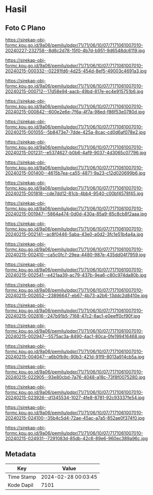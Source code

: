 # Hasil

## Foto C Plano

https://sirekap-obj-formc.kpu.go.id/9a06/pemilu/pdpr/71/71/06/10/07/7171061007010-20240227-232758--8d8c2d78-15f0-4b7d-b951-9d6548dc6119.jpg

https://sirekap-obj-formc.kpu.go.id/9a06/pemilu/pdpr/71/71/06/10/07/7171061007010-20240215-000332--02291fd6-4d25-454d-8ef5-49003c4691a3.jpg

https://sirekap-obj-formc.kpu.go.id/9a06/pemilu/pdpr/71/71/06/10/07/7171061007010-20240215-000712--17d58e94-aacb-49bd-817e-ec4e915751b6.jpg

https://sirekap-obj-formc.kpu.go.id/9a06/pemilu/pdpr/71/71/06/10/07/7171061007010-20240215-000842--600e2e6e-7f6a-4f7a-98ed-f86f53e0780d.jpg

https://sirekap-obj-formc.kpu.go.id/9a06/pemilu/pdpr/71/71/06/10/07/7171061007010-20240215-001055--5b8473e7-7dde-425a-8cac-cd0d6af078e2.jpg

https://sirekap-obj-formc.kpu.go.id/9a06/pemilu/pdpr/71/71/06/10/07/7171061007010-20240215-001231--e5374627-b0b6-4af9-9037-4d3065c07796.jpg

https://sirekap-obj-formc.kpu.go.id/9a06/pemilu/pdpr/71/71/06/10/07/7171061007010-20240215-001400--4615b7ea-ca55-4871-9a23-c12d020699b6.jpg

https://sirekap-obj-formc.kpu.go.id/9a06/pemilu/pdpr/71/71/06/10/07/7171061007010-20240215-001818--cde7dd12-81cb-4bb4-9540-c00bf4578f45.jpg

https://sirekap-obj-formc.kpu.go.id/9a06/pemilu/pdpr/71/71/06/10/07/7171061007010-20240215-001947--5864a474-0d0d-430a-85a9-85c8cb8f2aaa.jpg

https://sirekap-obj-formc.kpu.go.id/9a06/pemilu/pdpr/71/71/06/10/07/7171061007010-20240215-002141--ac8f0446-5aba-43e0-a0d2-3fc1e51b4a4a.jpg

https://sirekap-obj-formc.kpu.go.id/9a06/pemilu/pdpr/71/71/06/10/07/7171061007010-20240215-002410--ca5c0fc7-29ea-4480-987e-435dd04f7959.jpg

https://sirekap-obj-formc.kpu.go.id/9a06/pemilu/pdpr/71/71/06/10/07/7171061007010-20240215-002541--e421aa39-ac79-437b-9ea6-c80c974da80b.jpg

https://sirekap-obj-formc.kpu.go.id/9a06/pemilu/pdpr/71/71/06/10/07/7171061007010-20240215-002652--23896647-eb67-4b73-a2b6-13ddc2d8410e.jpg

https://sirekap-obj-formc.kpu.go.id/9a06/pemilu/pdpr/71/71/06/10/07/7171061007010-20240215-002816--247b91b5-7168-47c2-8ac1-e0eeff0cf90f.jpg

https://sirekap-obj-formc.kpu.go.id/9a06/pemilu/pdpr/71/71/06/10/07/7171061007010-20240215-002947--5575ac3a-8490-4ac1-80ca-0fe199416468.jpg

https://sirekap-obj-formc.kpu.go.id/9a06/pemilu/pdpr/71/71/06/10/07/7171061007010-20240215-004047--a6b0fb9c-90b3-421d-91f9-8013a914cb5a.jpg

https://sirekap-obj-formc.kpu.go.id/9a06/pemilu/pdpr/71/71/06/10/07/7171061007010-20240215-022905--93e80cbd-7a76-4048-a18c-73f8f0075280.jpg

https://sirekap-obj-formc.kpu.go.id/9a06/pemilu/pdpr/71/71/06/10/07/7171061007010-20240215-023926--d1345534-1027-4fe8-8781-92c93337fe54.jpg

https://sirekap-obj-formc.kpu.go.id/9a06/pemilu/pdpr/71/71/06/10/07/7171061007010-20240215-024100--35b4c5d4-72ae-45ac-a7a5-852ae0f374f0.jpg

https://sirekap-obj-formc.kpu.go.id/9a06/pemilu/pdpr/71/71/06/10/07/7171061007010-20240215-024931--7291083d-85db-42c6-89e6-960ec389a96c.jpg


## Metadata

| Key        | Value               |
| ---------- | ------------------- |
| Time Stamp | 2024-02-28 00:03:45 |
| Kode Dapil | 7101                |



